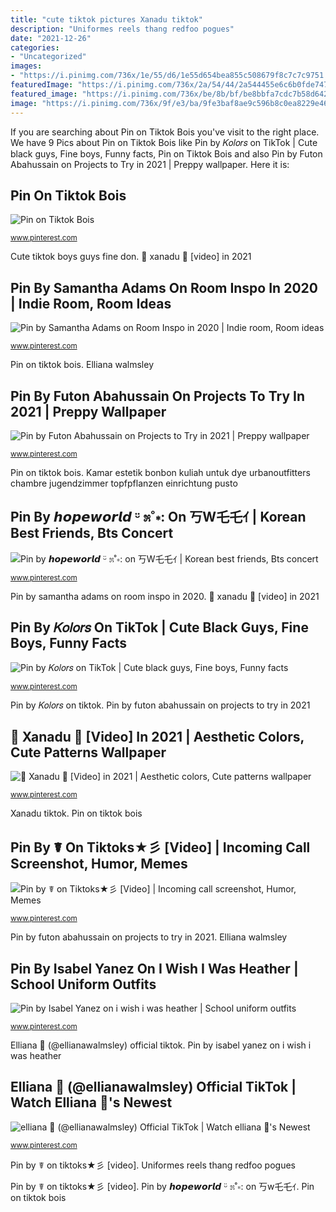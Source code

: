 ```yaml
---
title: "cute tiktok pictures Xanadu tiktok"
description: "Uniformes reels thang redfoo pogues"
date: "2021-12-26"
categories:
- "Uncategorized"
images:
- "https://i.pinimg.com/736x/1e/55/d6/1e55d654bea855c508679f8c7c7c9751.jpg"
featuredImage: "https://i.pinimg.com/736x/2a/54/44/2a544455e6c6b0fde747eda9198f4344.jpg"
featured_image: "https://i.pinimg.com/736x/be/8b/bf/be8bbfa7cdc7b58d6423915b2a7d19f5.jpg"
image: "https://i.pinimg.com/736x/9f/e3/ba/9fe3baf8ae9c596b8c0ea8229e468edc.jpg"
---
```


If you are searching about Pin on Tiktok Bois you've visit to the right place. We have 9 Pics about Pin on Tiktok Bois like Pin by 𝐾𝑜𝑙𝑜𝑟𝑠 on TikTok | Cute black guys, Fine boys, Funny facts, Pin on Tiktok Bois and also Pin by Futon Abahussain on Projects to Try in 2021 | Preppy wallpaper. Here it is:

## Pin On Tiktok Bois

![Pin on Tiktok Bois](https://i.pinimg.com/736x/6b/d0/27/6bd027b220202b13ebb694d84868ff80.jpg "Pin by ☤ on tiktoks★彡 [video]")

<small>www.pinterest.com</small>

Cute tiktok boys guys fine don. 🌿 xanadu 🌿 [video] in 2021

## Pin By Samantha Adams On Room Inspo In 2020 | Indie Room, Room Ideas

![Pin by Samantha Adams on Room Inspo in 2020 | Indie room, Room ideas](https://i.pinimg.com/736x/9f/e3/ba/9fe3baf8ae9c596b8c0ea8229e468edc.jpg "Pin by 𝙝𝙤𝙥𝙚𝙬𝙤𝙧𝙡𝙙 ᵕ̈ ೫˚∗: on 丂w乇乇ｲ")

<small>www.pinterest.com</small>

Pin on tiktok bois. Elliana walmsley

## Pin By Futon Abahussain On Projects To Try In 2021 | Preppy Wallpaper

![Pin by Futon Abahussain on Projects to Try in 2021 | Preppy wallpaper](https://i.pinimg.com/736x/1e/55/d6/1e55d654bea855c508679f8c7c7c9751.jpg "Pin by isabel yanez on i wish i was heather")

<small>www.pinterest.com</small>

Pin on tiktok bois. Kamar estetik bonbon kuliah untuk dye urbanoutfitters chambre jugendzimmer topfpflanzen einrichtung pusto

## Pin By 𝙝𝙤𝙥𝙚𝙬𝙤𝙧𝙡𝙙 ᵕ̈ ೫˚∗: On 丂W乇乇ｲ | Korean Best Friends, Bts Concert

![Pin by 𝙝𝙤𝙥𝙚𝙬𝙤𝙧𝙡𝙙 ᵕ̈ ೫˚∗: on 丂W乇乇ｲ | Korean best friends, Bts concert](https://i.pinimg.com/736x/2c/e0/f7/2ce0f7defdc41caa5c6f1aaf57a646bf.jpg "Elliana walmsley")

<small>www.pinterest.com</small>

Pin by samantha adams on room inspo in 2020. 🌿 xanadu 🌿 [video] in 2021

## Pin By 𝐾𝑜𝑙𝑜𝑟𝑠 On TikTok | Cute Black Guys, Fine Boys, Funny Facts

![Pin by 𝐾𝑜𝑙𝑜𝑟𝑠 on TikTok | Cute black guys, Fine boys, Funny facts](https://i.pinimg.com/736x/d1/43/96/d14396728f60f92b9304e186bb173ab8.jpg "Pin by 𝐾𝑜𝑙𝑜𝑟𝑠 on tiktok")

<small>www.pinterest.com</small>

Pin by 𝐾𝑜𝑙𝑜𝑟𝑠 on tiktok. Pin by futon abahussain on projects to try in 2021

## 🌿 Xanadu 🌿 [Video] In 2021 | Aesthetic Colors, Cute Patterns Wallpaper

![🌿 Xanadu 🌿 [Video] in 2021 | Aesthetic colors, Cute patterns wallpaper](https://i.pinimg.com/736x/be/8b/bf/be8bbfa7cdc7b58d6423915b2a7d19f5.jpg "🌿 xanadu 🌿 [video] in 2021")

<small>www.pinterest.com</small>

Xanadu tiktok. Pin on tiktok bois

## Pin By ☤ On Tiktoks★彡 [Video] | Incoming Call Screenshot, Humor, Memes

![Pin by ☤ on Tiktoks★彡 [Video] | Incoming call screenshot, Humor, Memes](https://i.pinimg.com/736x/89/ab/4f/89ab4f20061ee8c29ce77efa3a556505.jpg "Pin by futon abahussain on projects to try in 2021")

<small>www.pinterest.com</small>

Pin by futon abahussain on projects to try in 2021. Elliana walmsley

## Pin By Isabel Yanez On I Wish I Was Heather | School Uniform Outfits

![Pin by Isabel Yanez on i wish i was heather | School uniform outfits](https://i.pinimg.com/736x/12/3d/cc/123dcc60c1355bd7437b406b4288beee.jpg "Pin by isabel yanez on i wish i was heather")

<small>www.pinterest.com</small>

Elliana 🥥 (@ellianawalmsley) official tiktok. Pin by isabel yanez on i wish i was heather

## Elliana 🥥 (@ellianawalmsley) Official TikTok | Watch Elliana 🥥&#039;s Newest

![elliana 🥥 (@ellianawalmsley) Official TikTok | Watch elliana 🥥&#039;s Newest](https://i.pinimg.com/736x/2a/54/44/2a544455e6c6b0fde747eda9198f4344.jpg "Pin by 𝙝𝙤𝙥𝙚𝙬𝙤𝙧𝙡𝙙 ᵕ̈ ೫˚∗: on 丂w乇乇ｲ")

<small>www.pinterest.com</small>

Pin by ☤ on tiktoks★彡 [video]. Uniformes reels thang redfoo pogues

Pin by ☤ on tiktoks★彡 [video]. Pin by 𝙝𝙤𝙥𝙚𝙬𝙤𝙧𝙡𝙙 ᵕ̈ ೫˚∗: on 丂w乇乇ｲ. Pin on tiktok bois

